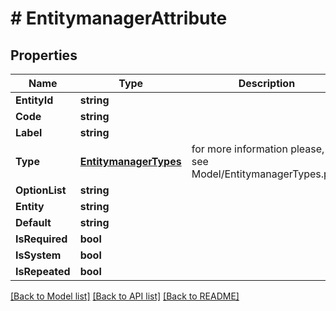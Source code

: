 # # EntitymanagerAttribute


## Properties 


Name | Type | Description | Notes
------------ | ------------- | ------------- | -------------
**EntityId**| **string** |   | [optional]
**Code**| **string** |   | [optional]
**Label**| **string** |   | [optional]
**Type**| [**EntitymanagerTypes**](EntitymanagerTypes.md) |  for more information please, see Model/EntitymanagerTypes.php  | [optional] [default to TEXT]
**OptionList**| **string** |   | [optional]
**Entity**| **string** |   | [optional]
**Default**| **string** |   | [optional]
**IsRequired**| **bool** |   | [optional]
**IsSystem**| **bool** |   | [optional]
**IsRepeated**| **bool** |   | [optional]


[[Back to Model list]](../../README.md#models) [[Back to API list]](../../README.md#endpoints) [[Back to README]](../../README.md)

